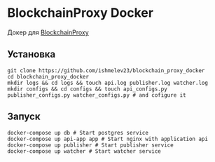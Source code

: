 # BlockchainProxy Docker

Докер для [BlockchainProxy](https://github.com/ishmelev23/blockchain_proxy)

## Установка 
```
git clone https://github.com/ishmelev23/blockchain_proxy_docker
cd blockchain_proxy_docker
mkdir logs && cd logs && touch api.log publisher.log watcher.log
mkdir configs && cd configs && touch api_configs.py publisher_configs.py watcher_configs.py # and cofigure it
```


## Запуск
```
docker-compose up db # Start postgres service
docker-compose up api-app app # Start nginx with application api
docker-compose up publisher # Start publisher service
docker-compose up watcher # Start watcher service
```
